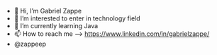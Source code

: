 - 👋 Hi, I’m Gabriel Zappe 
- 👀 I’m interested to enter in technology field
- 🌱 I’m currently learning Java
- 📫 How to reach me --> https://www.linkedin.com/in/gabrielzappe/
- @zappeep 
